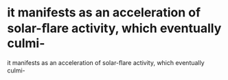# it manifests as an acceleration of solar-ﬂare activity, which eventually culmi-

it manifests as an acceleration of solar-ﬂare activity, which eventually culmi-